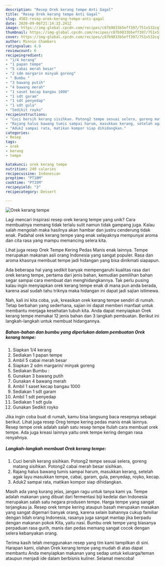 ```yaml
---
description: "Resep Orek kerang tempe Anti Gagal"
title: "Resep Orek kerang tempe Anti Gagal"
slug: 4502-resep-orek-kerang-tempe-anti-gagal
date: 2020-09-06T21:14:33.241Z
image: https://img-global.cpcdn.com/recipes/c87b9833b5eff397/751x532cq70/orek-kerang-tempe-foto-resep-utama.jpg
thumbnail: https://img-global.cpcdn.com/recipes/c87b9833b5eff397/751x532cq70/orek-kerang-tempe-foto-resep-utama.jpg
cover: https://img-global.cpcdn.com/recipes/c87b9833b5eff397/751x532cq70/orek-kerang-tempe-foto-resep-utama.jpg
author: Minnie Chambers
ratingvalue: 4.9
reviewcount: 6
recipeingredient:
- "1/4 kerang"
- "1 papan tempe"
- "5 cabai merah besar"
- "2 sdm margarin minyak goreng"
- " Bumbu "
- "3 bawang putih"
- "4 bawang merah"
- "1 saset kecap bangau 1000"
- "1 sdt garam"
- "1 sdt penyedap"
- "1 sdt gula"
- "Sedikit royko"
recipeinstructions:
- "Cuci bersih kerang sisihkan. Potong2 tempe sesuai selera, goreng matang sisihkan. Potong2 cabai merah besar sisihkan."
- "Rajang halus bawang tumis sampai harum, masukkan kerang, setelah agak layu masukkan tempe, cabai, garam, gula, penyedap, royko, kecap."
- "Aduk2 sampai rata, matikan kompor siap dihidangkan."
categories:
- Resep
tags:
- orek
- kerang
- tempe

katakunci: orek kerang tempe 
nutrition: 249 calories
recipecuisine: Indonesian
preptime: "PT10M"
cooktime: "PT35M"
recipeyield: "3"
recipecategory: Dessert

---
```



![Orek kerang tempe](https://img-global.cpcdn.com/recipes/c87b9833b5eff397/751x532cq70/orek-kerang-tempe-foto-resep-utama.jpg)

Lagi mencari inspirasi resep orek kerang tempe yang unik? Cara membuatnya memang tidak terlalu sulit namun tidak gampang juga. Kalau salah mengolah maka hasilnya akan hambar dan justru cenderung tidak enak. Padahal orek kerang tempe yang enak selayaknya mempunyai aroma dan cita rasa yang mampu memancing selera kita.

Lihat juga resep Orek Tempe Kering Pedas Manis enak lainnya. Tempe merupakan makanan asli orang Indonesia yang sangat populer. Rasa dan aroma khasnya membuat tempe jadi hidangan yang bisa dinikmati siapapun.

Ada beberapa hal yang sedikit banyak mempengaruhi kualitas rasa dari orek kerang tempe, pertama dari jenis bahan, kemudian pemilihan bahan segar sampai cara membuat dan menghidangkannya. Tak perlu pusing kalau ingin menyiapkan orek kerang tempe enak di mana pun anda berada, karena asal sudah tahu triknya maka hidangan ini dapat jadi sajian istimewa.


Nah, kali ini kita coba, yuk, kreasikan orek kerang tempe sendiri di rumah. Tetap berbahan yang sederhana, sajian ini dapat memberi manfaat untuk membantu menjaga kesehatan tubuh kita. Anda dapat menyiapkan Orek kerang tempe memakai 12 jenis bahan dan 3 langkah pembuatan. Berikut ini langkah-langkah untuk membuat hidangannya.

<!--inarticleads1-->

##### Bahan-bahan dan bumbu yang diperlukan dalam pembuatan Orek kerang tempe:

1. Siapkan 1/4 kerang
1. Sediakan 1 papan tempe
1. Ambil 5 cabai merah besar
1. Siapkan 2 sdm margarin/ minyak goreng
1. Sediakan  Bumbu :
1. Gunakan 3 bawang putih
1. Gunakan 4 bawang merah
1. Ambil 1 saset kecap bangau 1000
1. Sediakan 1 sdt garam
1. Ambil 1 sdt penyedap
1. Sediakan 1 sdt gula
1. Gunakan Sedikit royko


Jika ingin coba buat di rumah, kamu bisa langsung baca resepnya sebagai berikut. Lihat juga resep Oreg tempe kering pedas manis enak lainnya. Resep tempe orek adalah salah satu resep tempe Itulah cara membuat orek tempe. Ada juga kreasi lainnya yaitu orek tempe kering dengan rasa renyahnya. 

<!--inarticleads2-->

##### Langkah-langkah membuat Orek kerang tempe:

1. Cuci bersih kerang sisihkan. Potong2 tempe sesuai selera, goreng matang sisihkan. Potong2 cabai merah besar sisihkan.
1. Rajang halus bawang tumis sampai harum, masukkan kerang, setelah agak layu masukkan tempe, cabai, garam, gula, penyedap, royko, kecap.
1. Aduk2 sampai rata, matikan kompor siap dihidangkan.


Masih ada yang kurang jelas, jangan ragu untuk tanya kami ya. Tempe adalah makanan yang dibuat dari fermentasi biji kedelai dan Indonesia merupakan salah satu negara produsen tempe. Harga tempe yang sangat terjangkau ja. Resep orek tempe kering ataupun basah merupakan masakan yang sangat digemari banyak orang, karena selain bahannya cukup familiar dengan lidah orang Indonesia, rasanya juga sangat mantap jika berpadu dengan makanan pokok Kita, yaitu nasi. Bumbu orek tempe yang biasanya perpaduan rasa gurih, manis dan pedas memang sangat cocok dengan selera kebanyakan orang. 

Terima kasih telah menggunakan resep yang tim kami tampilkan di sini. Harapan kami, olahan Orek kerang tempe yang mudah di atas dapat membantu Anda menyiapkan makanan yang sedap untuk keluarga/teman ataupun menjadi ide dalam berbisnis kuliner. Selamat mencoba!
